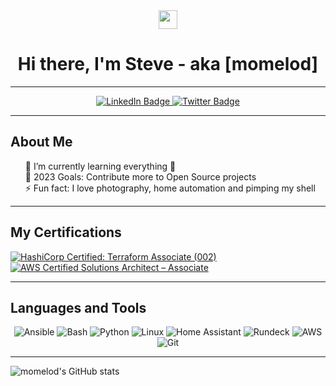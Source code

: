 <div id="header" align="center">
  <img src="https://media.giphy.com/media/hvRJCLFzcasrR4ia7z/giphy.gif" width="30px"/>
  <h1>Hi there, I'm Steve - aka [momelod]</h1>
</div>

---

<div id="badges" align="center">
  <a href="https://www.linkedin.com/in/steve-melo-598b1310/">
    <img src="https://img.shields.io/badge/LinkedIn-blue?style=for-the-badge&logo=linkedin&logoColor=white" alt="LinkedIn Badge"/>
  </a>
  <a href="https://twitter.com/momelod">
    <img src="https://img.shields.io/badge/Twitter-blue?style=for-the-badge&logo=twitter&logoColor=white" alt="Twitter Badge"/>
  </a>
  <br />
  <img src="https://komarev.com/ghpvc/?username=momelod&style=flat-square&color=blue" alt=""/>
</div>

---

<h2>About Me</h2>
<ul style="list-style: none;">
  <li> 🌱 I’m currently learning everything 🤣</li>
  <li> 🥅 2023 Goals: Contribute more to Open Source projects</li>
  <li> ⚡ Fun fact: I love photography, home automation and pimping my shell</li>
</ul>

--- 

<h2>My Certifications</h2>

<!--START_SECTION:badges-->
[![HashiCorp Certified: Terraform Associate (002)](https://images.credly.com/size/110x110/images/99289602-861e-4929-8277-773e63a2fa6f/image.png)](http://www.credly.com/badges/e1249225-0517-4875-b8ee-d8b5ea6fbf33 "HashiCorp Certified: Terraform Associate (002)")  [![AWS Certified Solutions Architect – Associate](https://images.credly.com/size/110x110/images/0e284c3f-5164-4b21-8660-0d84737941bc/image.png)](http://www.credly.com/badges/56445807-2c4a-45b9-85f7-985ae76ffa16 "AWS Certified Solutions Architect – Associate")
<!--END_SECTION:badges-->


---

<h2>Languages and Tools</h2>
<div id="tools" align="center"
  <img alt="Terraform" src="https://img.shields.io/badge/Terraform-5C4EE5?style=for-the-badge" />
  <img alt="Ansible" src="https://img.shields.io/badge/Ansible-EE0000?style=for-the-badge" />
  <img alt="Bash" src="https://img.shields.io/badge/Bash-blue?style=for-the-badge" />
  <img alt="Python" src="https://img.shields.io/badge/Python-FFD847?style=for-the-badge" />
  <img alt="Linux" src="https://img.shields.io/badge/Linux-orange?style=for-the-badge" />
  <img alt="Home Assistant" src="https://img.shields.io/badge/HomeAssistant-038FC7?style=for-the-badge" />
  <img alt="Rundeck" src="https://img.shields.io/badge/Rundeck-EE625E?style=for-the-badge" />
  <img alt="AWS" src="https://img.shields.io/badge/AWS-EC7211?style=for-the-badge" />
  <img alt="Git" src="https://img.shields.io/badge/Git-F54D27?style=for-the-badge" />
</div>

---

![momelod's GitHub stats](https://github-readme-stats.vercel.app/api?username=momelod&show_icons=true&theme=transparent)
